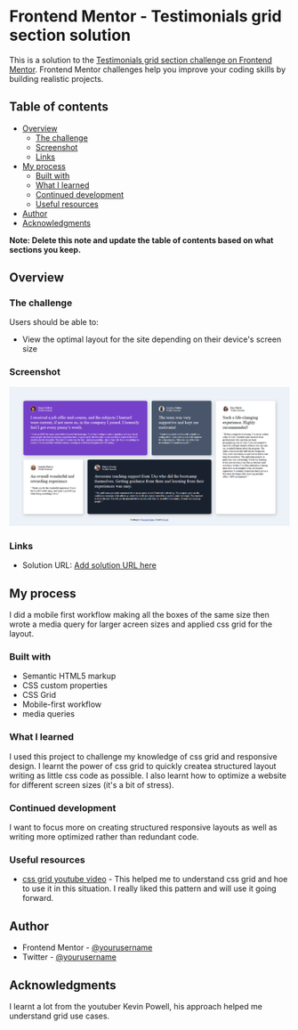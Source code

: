 # Frontend Mentor - Testimonials grid section solution

This is a solution to the [Testimonials grid section challenge on Frontend Mentor](https://www.frontendmentor.io/challenges/testimonials-grid-section-Nnw6J7Un7). Frontend Mentor challenges help you improve your coding skills by building realistic projects. 

## Table of contents

- [Overview](#overview)
  - [The challenge](#the-challenge)
  - [Screenshot](#screenshot)
  - [Links](#links)
- [My process](#my-process)
  - [Built with](#built-with)
  - [What I learned](#what-i-learned)
  - [Continued development](#continued-development)
  - [Useful resources](#useful-resources)
- [Author](#author)
- [Acknowledgments](#acknowledgments)

**Note: Delete this note and update the table of contents based on what sections you keep.**

## Overview

### The challenge

Users should be able to:

- View the optimal layout for the site depending on their device's screen size

### Screenshot

![](./screenshot.jpg)

### Links

- Solution URL: [Add solution URL here](https://dave-n-tech.github.io/testimonial-grid-section-frontend-mentor/)

## My process

  I did a mobile first workflow making all the boxes of the same size then wrote a media query for larger acreen sizes and applied css grid for the layout.

### Built with

- Semantic HTML5 markup
- CSS custom properties
- CSS Grid
- Mobile-first workflow
- media queries

### What I learned

I used this project to challenge my knowledge of css grid and responsive design. I learnt the power of css grid to quickly createa structured layout writing as little css code as possible. I also learnt how to optimize a website for different screen sizes (it's a bit of stress).

### Continued development

I want to focus more on creating structured responsive layouts as well as writing more optimized rather than redundant code.

### Useful resources

- [css grid youtube video](https://youtu.be/_lEkD8IGkwo?si=1OGvdsvVJ6F7Ic6t) - This helped me to understand css grid and hoe to use it in this situation. I really liked this pattern and will use it going forward.


## Author

- Frontend Mentor - [@yourusername](https://www.frontendmentor.io/profile/Dave-n-tech)
- Twitter - [@yourusername](https://www.twitter.com/Dave_n_art_)

## Acknowledgments

I learnt a lot from the youtuber Kevin Powell, his approach helped me understand grid use cases.

